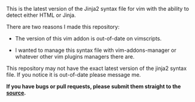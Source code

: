 This is the latest version of the Jinja2 syntax file for vim with the ability to detect either HTML or Jinja.

There are two reasons I made this repository:

* The version of this vim addon is out-of-date on vimscripts.

* I wanted to manage this syntax file with vim-addons-manager or whatever other vim plugins managers there are.

This repository may not have the exact latest version of the jinja2 syntax file. If you notice it is out-of-date please message me.

**If you have bugs or pull requests, please submit them straight to the [source](https://github.com/mitsuhiko/jinja2).**
